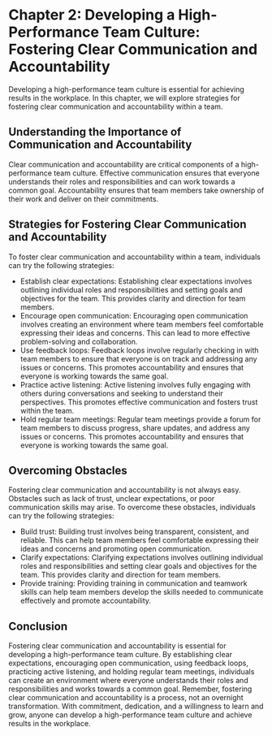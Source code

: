 Chapter 2: Developing a High-Performance Team Culture: Fostering Clear Communication and Accountability
=======================================================================================================

Developing a high-performance team culture is essential for achieving results in the workplace. In this chapter, we will explore strategies for fostering clear communication and accountability within a team.

Understanding the Importance of Communication and Accountability
----------------------------------------------------------------

Clear communication and accountability are critical components of a high-performance team culture. Effective communication ensures that everyone understands their roles and responsibilities and can work towards a common goal. Accountability ensures that team members take ownership of their work and deliver on their commitments.

Strategies for Fostering Clear Communication and Accountability
---------------------------------------------------------------

To foster clear communication and accountability within a team, individuals can try the following strategies:

* Establish clear expectations: Establishing clear expectations involves outlining individual roles and responsibilities and setting goals and objectives for the team. This provides clarity and direction for team members.
* Encourage open communication: Encouraging open communication involves creating an environment where team members feel comfortable expressing their ideas and concerns. This can lead to more effective problem-solving and collaboration.
* Use feedback loops: Feedback loops involve regularly checking in with team members to ensure that everyone is on track and addressing any issues or concerns. This promotes accountability and ensures that everyone is working towards the same goal.
* Practice active listening: Active listening involves fully engaging with others during conversations and seeking to understand their perspectives. This promotes effective communication and fosters trust within the team.
* Hold regular team meetings: Regular team meetings provide a forum for team members to discuss progress, share updates, and address any issues or concerns. This promotes accountability and ensures that everyone is working towards the same goal.

Overcoming Obstacles
--------------------

Fostering clear communication and accountability is not always easy. Obstacles such as lack of trust, unclear expectations, or poor communication skills may arise. To overcome these obstacles, individuals can try the following strategies:

* Build trust: Building trust involves being transparent, consistent, and reliable. This can help team members feel comfortable expressing their ideas and concerns and promoting open communication.
* Clarify expectations: Clarifying expectations involves outlining individual roles and responsibilities and setting clear goals and objectives for the team. This provides clarity and direction for team members.
* Provide training: Providing training in communication and teamwork skills can help team members develop the skills needed to communicate effectively and promote accountability.

Conclusion
----------

Fostering clear communication and accountability is essential for developing a high-performance team culture. By establishing clear expectations, encouraging open communication, using feedback loops, practicing active listening, and holding regular team meetings, individuals can create an environment where everyone understands their roles and responsibilities and works towards a common goal. Remember, fostering clear communication and accountability is a process, not an overnight transformation. With commitment, dedication, and a willingness to learn and grow, anyone can develop a high-performance team culture and achieve results in the workplace.
